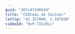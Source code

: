 ```yaml
---
guid: "26fc4f346644"
title: "Château de Saissac"
latlng: "43.357000, 2.167820"
videoId: "0vP-TIk29is" 
---
```

